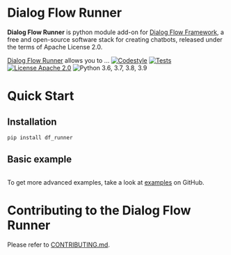 
# Dialog Flow Runner

**Dialog Flow Runner** is python module add-on for [Dialog Flow Framework](https://github.com/deepmipt/dialog_flow_framework), a free and open-source software stack for creating chatbots, released under the terms of Apache License 2.0.


[Dialog Flow Runner](../..) allows you to ...
[![Codestyle](../../../workflows/codestyle/badge.svg)](../../../actions)
[![Tests](../../../workflows/test_coverage/badge.svg)](../../../actions)
[![License Apache 2.0](https://img.shields.io/badge/license-Apache%202.0-blue.svg)](LICENSE)
![Python 3.6, 3.7, 3.8, 3.9](https://img.shields.io/badge/python-3.6%20%7C%203.7%20%7C%203.8%20%7C%203.9-green.svg)

<!-- TODO: uncomment one of these to add badges to your project description -->
<!-- [![Documentation Status](https://df_runner.readthedocs.io/en/stable/?badge=stable)]() See readthedocs.io -->
<!-- [![Coverage Status]()]() See coveralls.io -->
<!-- [![PyPI](https://img.shields.io/pypi/v/df_runner)](https://pypi.org/project/df_runner/) -->
<!-- [![Downloads](https://pepy.tech/badge/df_runner)](https://pepy.tech/project/df_runner) -->

# Quick Start
## Installation
```bash
pip install df_runner
```

## Basic example
```python

```

To get more advanced examples, take a look at [examples](examples) on GitHub.

# Contributing to the Dialog Flow Runner

Please refer to [CONTRIBUTING.md](CONTRIBUTING.md).